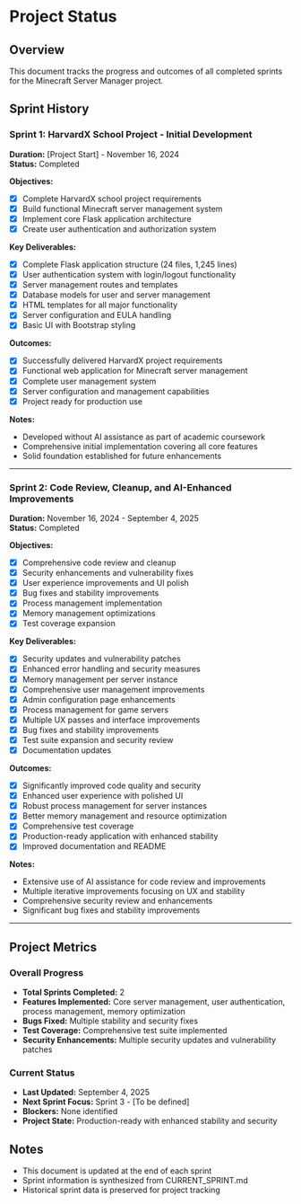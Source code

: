 # Project Status

## Overview
This document tracks the progress and outcomes of all completed sprints for the Minecraft Server Manager project.

## Sprint History

### Sprint 1: HarvardX School Project - Initial Development
**Duration:** [Project Start] - November 16, 2024  
**Status:** Completed

**Objectives:**
- [x] Complete HarvardX school project requirements
- [x] Build functional Minecraft server management system
- [x] Implement core Flask application architecture
- [x] Create user authentication and authorization system

**Key Deliverables:**
- [x] Complete Flask application structure (24 files, 1,245 lines)
- [x] User authentication system with login/logout functionality
- [x] Server management routes and templates
- [x] Database models for user and server management
- [x] HTML templates for all major functionality
- [x] Server configuration and EULA handling
- [x] Basic UI with Bootstrap styling

**Outcomes:**
- [x] Successfully delivered HarvardX project requirements
- [x] Functional web application for Minecraft server management
- [x] Complete user management system
- [x] Server configuration and management capabilities
- [x] Project ready for production use

**Notes:**
- Developed without AI assistance as part of academic coursework
- Comprehensive initial implementation covering all core features
- Solid foundation established for future enhancements

---

### Sprint 2: Code Review, Cleanup, and AI-Enhanced Improvements
**Duration:** November 16, 2024 - September 4, 2025  
**Status:** Completed

**Objectives:**
- [x] Comprehensive code review and cleanup
- [x] Security enhancements and vulnerability fixes
- [x] User experience improvements and UI polish
- [x] Bug fixes and stability improvements
- [x] Process management implementation
- [x] Memory management optimizations
- [x] Test coverage expansion

**Key Deliverables:**
- [x] Security updates and vulnerability patches
- [x] Enhanced error handling and security measures
- [x] Memory management per server instance
- [x] Comprehensive user management improvements
- [x] Admin configuration page enhancements
- [x] Process management for game servers
- [x] Multiple UX passes and interface improvements
- [x] Bug fixes and stability improvements
- [x] Test suite expansion and security review
- [x] Documentation updates

**Outcomes:**
- [x] Significantly improved code quality and security
- [x] Enhanced user experience with polished UI
- [x] Robust process management for server instances
- [x] Better memory management and resource optimization
- [x] Comprehensive test coverage
- [x] Production-ready application with enhanced stability
- [x] Improved documentation and README

**Notes:**
- Extensive use of AI assistance for code review and improvements
- Multiple iterative improvements focusing on UX and stability
- Comprehensive security review and enhancements
- Significant bug fixes and stability improvements

---

## Project Metrics

### Overall Progress
- **Total Sprints Completed:** 2
- **Features Implemented:** Core server management, user authentication, process management, memory optimization
- **Bugs Fixed:** Multiple stability and security fixes
- **Test Coverage:** Comprehensive test suite implemented
- **Security Enhancements:** Multiple security updates and vulnerability patches

### Current Status
- **Last Updated:** September 4, 2025
- **Next Sprint Focus:** Sprint 3 - [To be defined]
- **Blockers:** None identified
- **Project State:** Production-ready with enhanced stability and security

## Notes
- This document is updated at the end of each sprint
- Sprint information is synthesized from CURRENT_SPRINT.md
- Historical sprint data is preserved for project tracking
